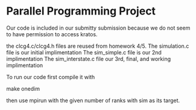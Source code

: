 # Parallel Programming Project

Our code is included in our submitty submission because we do not seem to have permission to access kratos. 

the clcg4.c/clcg4.h files are reused from homework 4/5.
The simulation.c file is our initial implimentation
The sim_simple.c file is our 2nd implimentation
The sim_interstate.c file our 3rd, final, and working implimentation

To run our code first compile it with 

make onedim

then use mpirun with the given number of ranks with sim as its target.